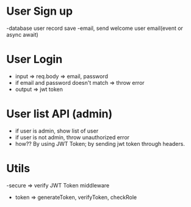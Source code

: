# User Sign up
-database user record save
-email, send welcome user email(event or async await)

# User Login

- input => req.body => email, password
- if email and password doesn't match => throw error
- output => jwt token

# User list API (admin)

- if user is admin, show list of user
- if user is not admin, throw unauthorized error
- how?? By using JWT Token; by sending jwt token
  through headers.

# Utils
-secure => verify JWT Token middleware
- token => generateToken, verifyToken, checkRole
